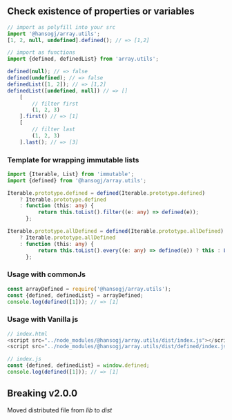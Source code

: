## Check existence of properties or variables

```typescript
// import as polyfill into your src
import '@hansogj/array.utils';
[1, 2, null, undefined].defined(); // => [1,2]
```

```typescript
// import as functions
import {defined, definedList} from 'array.utils';

defined(null); // => false
defined(undefined); // => false
definedList([1, 2]); // => [1,2]
definedList([undefined, null]) // => []
    [
        // filter first
        (1, 2, 3)
    ].first() // => [1]
    [
        // filter last
        (1, 2, 3)
    ].last(); // => [3]
```

### Template for wrapping immutable lists

```typescript
import {Iterable, List} from 'immutable';
import {defined} from '@hansogj/array.utils';

Iterable.prototype.defined = defined(Iterable.prototype.defined)
    ? Iterable.prototype.defined
    : function (this: any) {
          return this.toList().filter((e: any) => defined(e));
      };

Iterable.prototype.allDefined = defined(Iterable.prototype.allDefined)
    ? Iterable.prototype.allDefined
    : function (this: any) {
          return this.toList().every((e: any) => defined(e)) ? this : List();
      };
```

### Usage with commonJs

```js
const arrayDefined = require('@hansogj/array.utils');
const {defined, definedList} = arrayDefined;
console.log(defined([1])); // => [1]
```

### Usage with Vanilla js

```js
// index.html
<script src="../node_modules/@hansogj/array.utils/dist/index.js"></script>
<script src="../node_modules/@hansogj/array.utils/dist/defined/index.js"></script>

// index.js
const {defined, definedList} = window.defined;
console.log(defined([1])); // => [1]
```

## Breaking v2.0.0

Moved distributed file from _lib_ to _dist_
